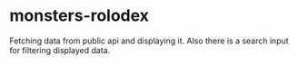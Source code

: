 # monsters-rolodex
Fetching data from public api and displaying it. Also there is a search input for filtering displayed data.
